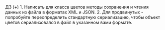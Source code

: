 ДЗ
(+) 1. Написать для класса цветов методы сохранения и чтения данных из файла в форматах XML и JSON.
2. Для продвинутых - попробуйте переопределить стандартную сериализацию, чтобы объект  цветов сериализовался в файл
в указанном вами формате.
